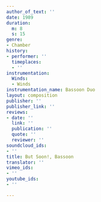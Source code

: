 ```yaml
---
author_of_text: ''
date: 1989
duration:
  m: 8
  s: 15
genre:
- Chamber
history:
- performer: ''
  timeplaces:
  - ''
instrumentation:
  Winds:
  - Winds
instrumentation_name: Bassoon Duo
layout: composition
publisher: ''
publisher_link: ''
reviews:
- date: ''
  link: ''
  publication: ''
  quote: ''
  reviewer: ''
soundcloud_ids:
- ''
title: But Soon!, Bassoon
translator: ''
vimeo_ids:
- ''
youtube_ids:
- ''

---
```

